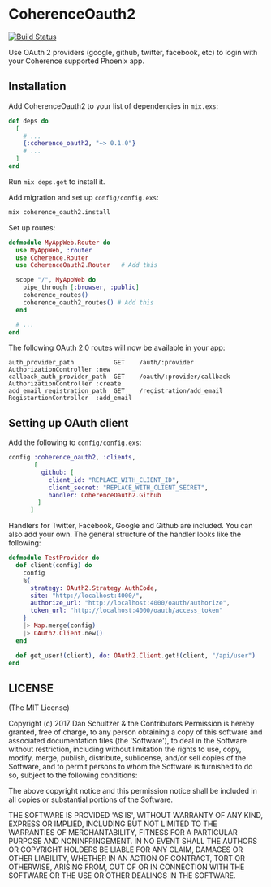 # CoherenceOauth2

[![Build Status](https://travis-ci.org/danschultzer/coherence_oauth2.svg?branch=master)](https://travis-ci.org/danschultzer/coherence_oauth2)

Use OAuth 2 providers (google, github, twitter, facebook, etc) to login with your Coherence supported Phoenix app.

## Installation

Add CoherenceOauth2 to your list of dependencies in `mix.exs`:

```elixir
def deps do
  [
    # ...
    {:coherence_oauth2, "~> 0.1.0"}
    # ...
  ]
end
```

Run `mix deps.get` to install it.

Add migration and set up `config/config.exs`:

```bash
mix coherence_oauth2.install
```

Set up routes:

```elixir
defmodule MyAppWeb.Router do
  use MyAppWeb, :router
  use Coherence.Router
  use CoherenceOauth2.Router   # Add this

  scope "/", MyAppWeb do
    pipe_through [:browser, :public]
    coherence_routes()
    coherence_oauth2_routes() # Add this
  end

  # ...
end
```

The following OAuth 2.0 routes will now be available in your app:

```
auth_provider_path           GET    /auth/:provider                   AuthorizationController :new
callback_auth_provider_path  GET    /oauth/:provider/callback         AuthorizationController :create
add_email_registration_path  GET    /registration/add_email           RegistartionController  :add_email
```

## Setting up OAuth client

Add the following to `config/config.exs`:

```elixir
config :coherence_oauth2, :clients,
       [
         github: [
           client_id: "REPLACE_WITH_CLIENT_ID",
           client_secret: "REPLACE_WITH_CLIENT_SECRET",
           handler: CoherenceOauth2.Github
        ]
      ]
```

Handlers for Twitter, Facebook, Google and Github are included. You can also add your own. The general structure of the handler looks like the following:

```elixir
defmodule TestProvider do
  def client(config) do
    config
    %{
      strategy: OAuth2.Strategy.AuthCode,
      site: "http://localhost:4000/",
      authorize_url: "http://localhost:4000/oauth/authorize",
      token_url: "http://localhost:4000/oauth/access_token"
    }
    |> Map.merge(config)
    |> OAuth2.Client.new()
  end

  def get_user!(client), do: OAuth2.Client.get!(client, "/api/user")
end
```

## LICENSE

(The MIT License)

Copyright (c) 2017 Dan Schultzer & the Contributors Permission is hereby granted, free of charge, to any person obtaining a copy of this software and associated documentation files (the 'Software'), to deal in the Software without restriction, including without limitation the rights to use, copy, modify, merge, publish, distribute, sublicense, and/or sell copies of the Software, and to permit persons to whom the Software is furnished to do so, subject to the following conditions:

The above copyright notice and this permission notice shall be included in all copies or substantial portions of the Software.

THE SOFTWARE IS PROVIDED 'AS IS', WITHOUT WARRANTY OF ANY KIND, EXPRESS OR IMPLIED, INCLUDING BUT NOT LIMITED TO THE WARRANTIES OF MERCHANTABILITY, FITNESS FOR A PARTICULAR PURPOSE AND NONINFRINGEMENT. IN NO EVENT SHALL THE AUTHORS OR COPYRIGHT HOLDERS BE LIABLE FOR ANY CLAIM, DAMAGES OR OTHER LIABILITY, WHETHER IN AN ACTION OF CONTRACT, TORT OR OTHERWISE, ARISING FROM, OUT OF OR IN CONNECTION WITH THE SOFTWARE OR THE USE OR OTHER DEALINGS IN THE SOFTWARE.
